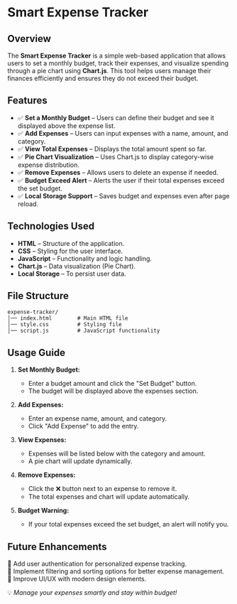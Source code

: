# Smart Expense Tracker

## Overview
The **Smart Expense Tracker** is a simple web-based application that allows users to set a monthly budget, track their expenses, and visualize spending through a pie chart using **Chart.js**. This tool helps users manage their finances efficiently and ensures they do not exceed their budget.

## Features
- ✅ **Set a Monthly Budget** – Users can define their budget and see it displayed above the expense list.
- ✅ **Add Expenses** – Users can input expenses with a name, amount, and category.
- ✅ **View Total Expenses** – Displays the total amount spent so far.
- ✅ **Pie Chart Visualization** – Uses Chart.js to display category-wise expense distribution.
- ✅ **Remove Expenses** – Allows users to delete an expense if needed.
- ✅ **Budget Exceed Alert** – Alerts the user if their total expenses exceed the set budget.
- ✅ **Local Storage Support** – Saves budget and expenses even after page reload.

## Technologies Used
- **HTML** – Structure of the application.
- **CSS** – Styling for the user interface.
- **JavaScript** – Functionality and logic handling.
- **Chart.js** – Data visualization (Pie Chart).
- **Local Storage** – To persist user data.

## File Structure
```
expense-tracker/
│── index.html        # Main HTML file
│── style.css         # Styling file
│── script.js         # JavaScript functionality
```

## Usage Guide
1. **Set Monthly Budget:**
   - Enter a budget amount and click the "Set Budget" button.
   - The budget will be displayed above the expenses section.

2. **Add Expenses:**
   - Enter an expense name, amount, and category.
   - Click "Add Expense" to add the entry.

3. **View Expenses:**
   - Expenses will be listed below with the category and amount.
   - A pie chart will update dynamically.

4. **Remove Expenses:**
   - Click the ❌ button next to an expense to remove it.
   - The total expenses and chart will update automatically.

5. **Budget Warning:**
   - If your total expenses exceed the set budget, an alert will notify you.

## Future Enhancements
🔹 Add user authentication for personalized expense tracking.<br>
🔹 Implement filtering and sorting options for better expense management.<br>
🔹 Improve UI/UX with modern design elements.<br>

💡 *Manage your expenses smartly and stay within budget!*


